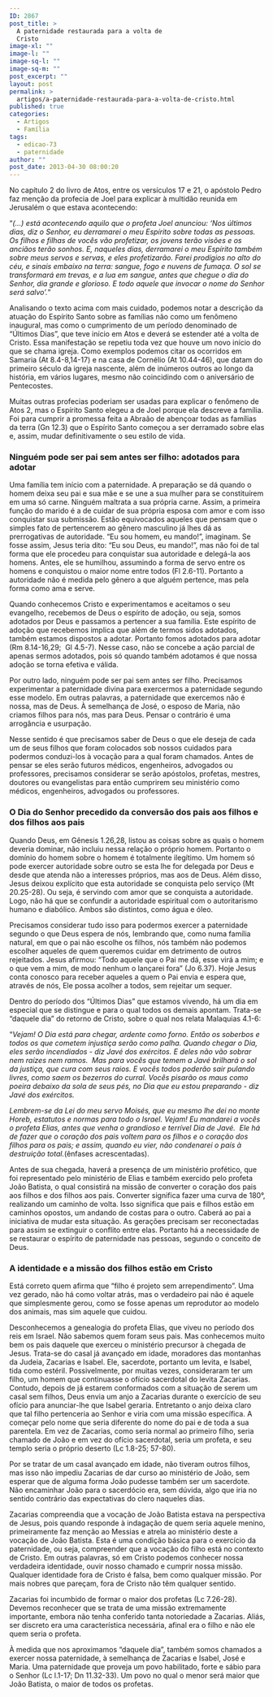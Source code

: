 ```yaml
---
ID: 2867
post_title: >
  A paternidade restaurada para a volta de
  Cristo
image-xl: ""
image-l: ""
image-sq-l: ""
image-sq-m: ""
post_excerpt: ""
layout: post
permalink: >
  artigos/a-paternidade-restaurada-para-a-volta-de-cristo.html
published: true
categories:
  - Artigos
  - Família
tags:
  - edicao-73
  - paternidade
author: ""
post_date: 2013-04-30 08:00:20
---
```

No capítulo 2 do livro de Atos, entre os versículos 17 e 21, o apóstolo Pedro faz menção da profecia de Joel para explicar à multidão reunida em Jerusalém o que estava acontecendo:

“<i>(...) está acontecendo aquilo que o profeta Joel anunciou: ‘Nos últimos dias, diz o Senhor, eu derramarei o meu Espírito sobre todas as pessoas. Os filhos e filhas de vocês vão profetizar, os jovens terão visões e os anciãos terão sonhos. E, naqueles dias, derramarei o meu Espírito também sobre meus servos e servas, e eles profetizarão. Farei prodígios no alto do céu, e sinais embaixo na terra: sangue, fogo e nuvens de fumaça. O sol se transformará em trevas, e a lua em sangue, antes que chegue o dia do Senhor, dia grande e glorioso. E todo aquele que invocar o nome do Senhor será salvo’.</i>”

Analisando o texto acima com mais cuidado, podemos notar a descrição da atuação do Espírito Santo sobre as famílias não como um fenômeno inaugural, mas como o cumprimento de um período denominado de “Últimos Dias”, que teve início em Atos e deverá se estender até a volta de Cristo. Essa manifestação se repetiu toda vez que houve um novo início do que se chama igreja. Como exemplos podemos citar os ocorridos em Samaria (At 8.4-8,14-17) e na casa de Cornélio (At 10.44-46), que datam do primeiro século da igreja nascente, além de inúmeros outros ao longo da história, em vários lugares, mesmo não coincidindo com o aniversário de Pentecostes.

Muitas outras profecias poderiam ser usadas para explicar o fenômeno de Atos 2, mas o Espírito Santo elegeu a de Joel porque ela descreve a família. Foi para cumprir a promessa feita a Abraão de abençoar todas as famílias da terra (Gn 12.3) que o Espírito Santo começou a ser derramado sobre elas e, assim, mudar definitivamente o seu estilo de vida.
<h3>Ninguém pode ser pai sem antes ser filho: adotados para adotar</h3>
Uma família tem início com a paternidade. A preparação se dá quando o homem deixa seu pai e sua mãe e se une a sua mulher para se constituírem em uma só carne. Ninguém maltrata a sua própria carne. Assim, a primeira função do marido é a de cuidar de sua própria esposa com amor e com isso conquistar sua submissão. Estão equivocados aqueles que pensam que o simples fato de pertencerem ao gênero masculino já lhes dá as prerrogativas de autoridade. “Eu sou homem, eu mando!”, imaginam. Se fosse assim, Jesus teria dito: “Eu sou Deus, eu mando!”, mas não foi de tal forma que ele procedeu para conquistar sua autoridade e delegá-la aos homens. Antes, ele se humilhou, assumindo a forma de servo entre os homens e conquistou o maior nome entre todos (Fl 2.6-11). Portanto a autoridade não é medida pelo gênero a que alguém pertence, mas pela forma como ama e serve.

Quando conhecemos Cristo e experimentamos e aceitamos o seu evangelho, recebemos de Deus o espírito de adoção, ou seja, somos adotados por Deus e passamos a pertencer a sua família. Este espírito de adoção que recebemos implica que além de termos sidos adotados, também estamos dispostos a adotar. Portanto fomos adotados para adotar (Rm 8.14-16,29;  Gl 4.5-7). Nesse caso, não se concebe a ação parcial de apenas sermos adotados, pois só quando também adotamos é que nossa adoção se torna efetiva e válida.

Por outro lado, ninguém pode ser pai sem antes ser filho. Precisamos experimentar a paternidade divina para exercermos a paternidade segundo esse modelo. Em outras palavras, a paternidade que exercemos não é nossa, mas de Deus. À semelhança de José, o esposo de Maria, não criamos filhos para nós, mas para Deus. Pensar o contrário é uma arrogância e usurpação.

Nesse sentido é que precisamos saber de Deus o que ele deseja de cada um de seus filhos que foram colocados sob nossos cuidados para podermos conduzi-los à vocação para a qual foram chamados. Antes de pensar se eles serão futuros médicos, engenheiros, advogados ou professores, precisamos considerar se serão apóstolos, profetas, mestres, doutores ou evangelistas para então cumprirem seu ministério como médicos, engenheiros, advogados ou professores.
<h3>O Dia do Senhor precedido da conversão dos pais aos filhos e dos filhos aos pais</h3>
Quando Deus, em Gênesis 1.26,28, listou as coisas sobre as quais o homem deveria dominar, não incluiu nessa relação o próprio homem. Portanto o domínio do homem sobre o homem é totalmente ilegítimo. Um homem só pode exercer autoridade sobre outro se esta lhe for delegada por Deus e desde que atenda não a interesses próprios, mas aos de Deus. Além disso, Jesus deixou explícito que esta autoridade se conquista pelo serviço (Mt 20.25-28). Ou seja, é servindo com amor que se conquista a autoridade. Logo, não há que se confundir a autoridade espiritual com o autoritarismo humano e diabólico. Ambos são distintos, como água e óleo.

Precisamos considerar tudo isso para podermos exercer a paternidade segundo o que Deus espera de nós, lembrando que, como numa família natural, em que o pai não escolhe os filhos, nós também não podemos escolher aqueles de quem queremos cuidar em detrimento de outros rejeitados. Jesus afirmou: “Todo aquele que o Pai me dá, esse virá a mim; e o que vem a mim, de modo nenhum o lançarei fora” (Jo 6.37). Hoje Jesus conta conosco para receber aqueles a quem o Pai envia e espera que, através de nós, Ele possa acolher a todos, sem rejeitar um sequer.

Dentro do período dos “Últimos Dias” que estamos vivendo, há um dia em especial que se distingue e para o qual todos os demais apontam. Trata-se “daquele dia” do retorno de Cristo, sobre o qual nos relata Malaquias 4.1-6:

“<i>Vejam! </i><i>O Dia</i><i> está para chegar, ardente como forno. Então os soberbos e todos os que cometem injustiça serão como palha. Quando chegar </i><i>o Dia</i><i>, eles serão incendiados - diz Javé dos exércitos. E deles não vão sobrar nem raízes nem ramos.  Mas para vocês que temem a Javé brilhará o sol da justiça, que cura com seus raios. E vocês todos poderão sair pulando livres, como saem os bezerros do curral. Vocês pisarão os maus como poeira debaixo da sola de seus pés, </i><i>no Dia </i><i>que eu estou preparando - diz Javé dos exércitos.</i>

<i>Lembrem-se da Lei do meu servo Moisés, que eu mesmo lhe dei no monte Horeb, estatutos e normas para todo o Israel. Vejam! Eu mandarei a vocês o profeta Elias, antes que venha o grandioso e terrível </i><i>Dia de Javé</i><i>.  Ele há de fazer que o coração dos pais voltem para os filhos e o coração dos filhos para os pais; e assim, quando eu vier, não condenarei o país à destruição total.</i>(ênfases acrescentadas).

Antes de sua chegada, haverá a presença de um ministério profético, que foi representado pelo ministério de Elias e também exercido pelo profeta João Batista, o qual consistirá na missão de converter o coração dos pais aos filhos e dos filhos aos pais. Converter significa fazer uma curva de 180°, realizando um caminho de volta. Isso significa que pais e filhos estão em caminhos opostos, um andando de costas para o outro. Caberá ao pai a iniciativa de mudar esta situação. As gerações precisam ser reconectadas para assim se extinguir o conflito entre elas. Portanto há a necessidade de se restaurar o espírito de paternidade nas pessoas, segundo o conceito de Deus.
<h3><b>A identidade e a missão dos filhos estão em Cristo</b></h3>
Está correto quem afirma que “filho é projeto sem arrependimento”. Uma vez gerado, não há como voltar atrás, mas o verdadeiro pai não é aquele que simplesmente gerou, como se fosse apenas um reprodutor ao modelo dos animais, mas sim aquele que cuidou.

Desconhecemos a genealogia do profeta Elias, que viveu no período dos reis em Israel. Não sabemos quem foram seus pais. Mas conhecemos muito bem os pais daquele que exerceu o ministério precursor à chegada de Jesus. Trata-se do casal já avançado em idade, moradores das montanhas da Judeia, Zacarias e Isabel. Ele, sacerdote, portanto um levita, e Isabel, tida como estéril. Possivelmente, por muitas vezes, consideraram ter um filho, um homem que continuasse o ofício sacerdotal do levita Zacarias. Contudo, depois de já estarem conformados com a situação de serem um casal sem filhos, Deus envia um anjo a Zacarias durante o exercício de seu ofício para anunciar-lhe que Isabel geraria. Entretanto o anjo deixa claro que tal filho pertenceria ao Senhor e viria com uma missão específica. A começar pelo nome que seria diferente do nome do pai e de toda a sua parentela. Em vez de Zacarias, como seria normal ao primeiro filho, seria chamado de João e em vez do ofício sacerdotal, seria um profeta, e seu templo seria o próprio deserto (Lc 1.8-25; 57-80).

Por se tratar de um casal avançado em idade, não tiveram outros filhos, mas isso não impediu Zacarias de dar curso ao ministério de João, sem esperar que de alguma forma João pudesse também ser um sacerdote. Não encaminhar João para o sacerdócio era, sem dúvida, algo que iria no sentido contrário das expectativas do clero naqueles dias.

Zacarias compreendia que a vocação de João Batista estava na perspectiva de Jesus, pois quando responde à indagação de quem seria aquele menino, primeiramente faz menção ao Messias e atrela ao ministério deste a vocação de João Batista. Esta é uma condição básica para o exercício da paternidade, ou seja, compreender que a vocação do filho está no contexto de Cristo. Em outras palavras, só em Cristo podemos conhecer nossa verdadeira identidade, ouvir nosso chamado e cumprir nossa missão. Qualquer identidade fora de Cristo é falsa, bem como qualquer missão. Por mais nobres que pareçam, fora de Cristo não têm qualquer sentido.

Zacarias foi incumbido de formar o maior dos profetas (Lc 7.26-28). Devemos reconhecer que se trata de uma missão extremamente importante, embora não tenha conferido tanta notoriedade a Zacarias. Aliás, ser discreto era uma característica necessária, afinal era o filho e não ele quem seria o profeta.

À medida que nos aproximamos “daquele dia”, também somos chamados a exercer nossa paternidade, à semelhança de Zacarias e Isabel, José e Maria. Uma paternidade que proveja um povo habilitado, forte e sábio para o Senhor (Lc l.1-17; Dn 11.32-33). Um povo no qual o menor será maior que João Batista, o maior de todos os profetas.